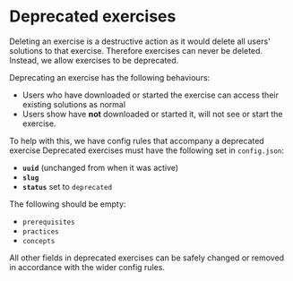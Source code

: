 # Deprecated exercises

Deleting an exercise is a destructive action as it would delete all users' solutions to that exercise.
Therefore exercises can never be deleted.
Instead, we allow exercises to be deprecated.

Deprecating an exercise has the following behaviours:

- Users who have downloaded or started the exercise can access their existing solutions as normal
- Users show have **not** downloaded or started it, will not see or start the exercise.

To help with this, we have config rules that accompany a deprecated exercise
Deprecated exercises must have the following set in `config.json`:

- **`uuid`** (unchanged from when it was active)
- **`slug`**
- **`status`** set to `deprecated`

The following should be empty:

- `prerequisites`
- `practices`
- `concepts`

All other fields in deprecated exercises can be safely changed or removed in accordance with the wider config rules.

[configlet]: /language-tracks/configuration/configlet.md
[topics]: https://github.com/exercism/problem-specifications/blob/master/TOPICS.txt
[track-blocking-progression]: https://github.com/exercism/v2-feedback/issues/36
